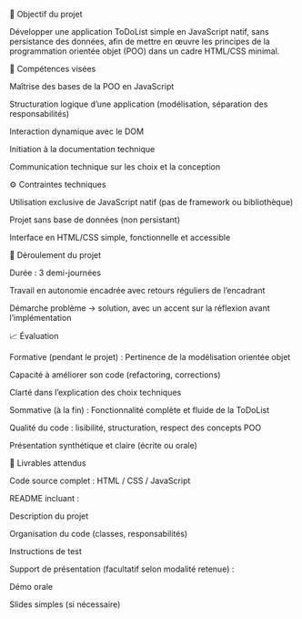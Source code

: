 🎯 Objectif du projet

Développer une application ToDoList simple en JavaScript natif, sans persistance des données, afin de mettre en œuvre les principes de la programmation orientée objet (POO) dans un cadre HTML/CSS minimal.

🧠 Compétences visées

Maîtrise des bases de la POO en JavaScript

Structuration logique d’une application (modélisation, séparation des responsabilités)

Interaction dynamique avec le DOM

Initiation à la documentation technique

Communication technique sur les choix et la conception

⚙️ Contraintes techniques

Utilisation exclusive de JavaScript natif (pas de framework ou bibliothèque)

Projet sans base de données (non persistant)

Interface en HTML/CSS simple, fonctionnelle et accessible

📅 Déroulement du projet

Durée : 3 demi-journées

Travail en autonomie encadrée avec retours réguliers de l’encadrant

Démarche problème -> solution, avec un accent sur la réflexion avant l’implémentation

📈 Évaluation

Formative (pendant le projet) :
Pertinence de la modélisation orientée objet

Capacité à améliorer son code (refactoring, corrections)

Clarté dans l’explication des choix techniques

Sommative (à la fin) :
Fonctionnalité complète et fluide de la ToDoList

Qualité du code : lisibilité, structuration, respect des concepts POO

Présentation synthétique et claire (écrite ou orale)

📝 Livrables attendus

Code source complet : HTML / CSS / JavaScript

README incluant :

Description du projet

Organisation du code (classes, responsabilités)

Instructions de test

Support de présentation (facultatif selon modalité retenue) :

Démo orale

Slides simples (si nécessaire)
